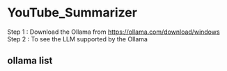 # YouTube_Summarizer

Step 1 : Download the Ollama from https://ollama.com/download/windows
<br>
Step 2 : To see the LLM supported by the Ollama 

## ollama list
